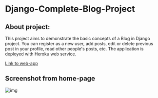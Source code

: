 # Django-Complete-Blog-Project

## About project:
This project aims to demonstrate the basic concepts of a Blog in Django project. You can register as a new user, add posts, edit or delete previous post in your profile, read other people's posts, etc. The application is deployed with Heroku web service. 

[Link to web-app](https://akinapp.herokuapp.com/)


## Screenshot from home-page
![img](https://user-images.githubusercontent.com/42512190/89716160-fcf7fe00-d9aa-11ea-8ed6-57e8ac229ea3.png)
